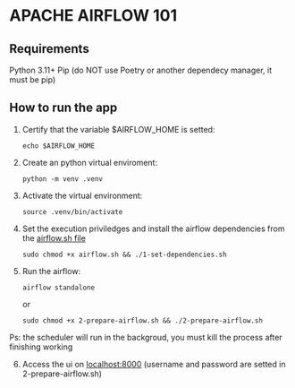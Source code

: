 # APACHE AIRFLOW 101

## Requirements
Python 3.11+
Pip (do NOT use Poetry or another dependecy manager, it must be pip)

## How to run the app

1. Certify that the variable $AIRFLOW_HOME is setted:
    ```
    echo $AIRFLOW_HOME
    ```

2. Create an python virtual enviroment:
    ```shell
    python -m venv .venv
    ```

3. Activate the virtual environment:
   ```shell
   source .venv/bin/activate
   ```

4. Set the execution priviledges and install the airflow dependencies from the [airflow.sh file](./airflow.sh)
    ```shell
    sudo chmod +x airflow.sh && ./1-set-dependencies.sh
    ```

5. Run the airflow:
    ```shell
    airflow standalone
    ```
    or
    ```shell
    sudo chmod +x 2-prepare-airflow.sh && ./2-prepare-airflow.sh
    ```

Ps: the scheduler will run in the backgroud, you must kill the process after finishing working

6. Access the ui on [localhost:8000](http://localhost:8000) (username and password are setted in 2-prepare-airflow.sh)